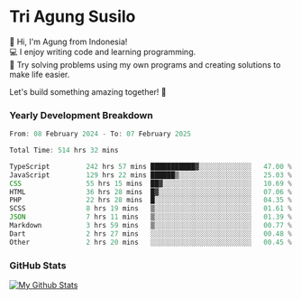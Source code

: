 # Tri Agung Susilo

👋 Hi, I'm Agung from Indonesia!<br>
💻 I enjoy writing code and learning programming.<br>
🧠 Try solving problems using my own programs and creating solutions to make life easier.

Let's build something amazing together! 🚀

### Yearly Development Breakdown

<!--START_SECTION:waka-->

```TypeScript JavaScript PHP
From: 08 February 2024 - To: 07 February 2025

Total Time: 514 hrs 32 mins

TypeScript         242 hrs 57 mins ███████████▓░░░░░░░░░░░░░   47.00 %
JavaScript         129 hrs 22 mins ██████▒░░░░░░░░░░░░░░░░░░   25.03 %
CSS                55 hrs 15 mins  ██▓░░░░░░░░░░░░░░░░░░░░░░   10.69 %
HTML               36 hrs 28 mins  █▓░░░░░░░░░░░░░░░░░░░░░░░   07.06 %
PHP                22 hrs 28 mins  █░░░░░░░░░░░░░░░░░░░░░░░░   04.35 %
SCSS               8 hrs 19 mins   ▒░░░░░░░░░░░░░░░░░░░░░░░░   01.61 %
JSON               7 hrs 11 mins   ▒░░░░░░░░░░░░░░░░░░░░░░░░   01.39 %
Markdown           3 hrs 59 mins   ▒░░░░░░░░░░░░░░░░░░░░░░░░   00.77 %
Dart               2 hrs 27 mins   ░░░░░░░░░░░░░░░░░░░░░░░░░   00.48 %
Other              2 hrs 20 mins   ░░░░░░░░░░░░░░░░░░░░░░░░░   00.45 %
```

<!--END_SECTION:waka-->

### GitHub Stats

[![My Github Stats](https://github-readme-stats.vercel.app/api?username=triagung128&show_icons=true&hide=contribs,issues&count_private=true&theme=tokyonight)](https://github.com/triagung128)

<!-- [![Top Langs](https://github-readme-stats.vercel.app/api/top-langs/?username=triagung128&layout=compact)](https://github.com/triagung128) -->

